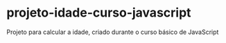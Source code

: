 # projeto-idade-curso-javascript
 Projeto para calcular a idade, criado durante o curso básico de JavaScript
